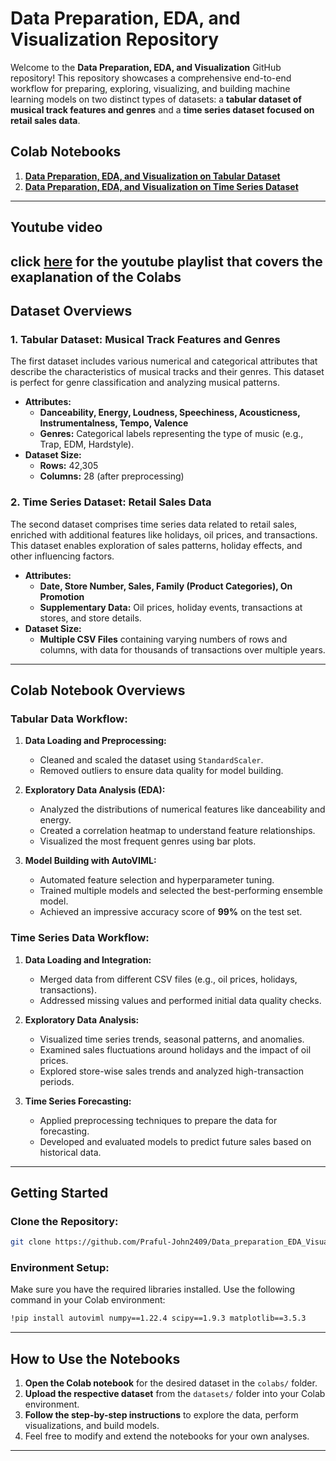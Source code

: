 # **Data Preparation, EDA, and Visualization Repository**

Welcome to the **Data Preparation, EDA, and Visualization** GitHub repository! This repository showcases a comprehensive end-to-end workflow for preparing, exploring, visualizing, and building machine learning models on two distinct types of datasets: a **tabular dataset of musical track features and genres** and a **time series dataset focused on retail sales data**.

## **Colab Notebooks**

1. **[Data Preparation, EDA, and Visualization on Tabular Dataset](https://colab.research.google.com/drive/1hfH0KqFEfvvr0B-Kf0bCKfPoYiFs10pp?usp=sharing)**
2. **[Data Preparation, EDA, and Visualization on Time Series Dataset](https://colab.research.google.com/drive/1BGfiqksR1bK7_NymYLBMHPkzeSn02EaR?usp=sharing)**

---
## Youtube video 
click [here](https://youtube.com/playlist?list=PLkZIndjUMqFWnrI-rfNxrHactjoZ0oNL9&si=G13sD6-n1vMCBvry) for the youtube playlist that covers the exaplanation of the Colabs 
---

## **Dataset Overviews**

### **1. Tabular Dataset: Musical Track Features and Genres**

The first dataset includes various numerical and categorical attributes that describe the characteristics of musical tracks and their genres. This dataset is perfect for genre classification and analyzing musical patterns.

- **Attributes:**
  - **Danceability, Energy, Loudness, Speechiness, Acousticness, Instrumentalness, Tempo, Valence**
  - **Genres:** Categorical labels representing the type of music (e.g., Trap, EDM, Hardstyle).
- **Dataset Size:**  
  - **Rows:** 42,305
  - **Columns:** 28 (after preprocessing)

### **2. Time Series Dataset: Retail Sales Data**

The second dataset comprises time series data related to retail sales, enriched with additional features like holidays, oil prices, and transactions. This dataset enables exploration of sales patterns, holiday effects, and other influencing factors.

- **Attributes:**
  - **Date, Store Number, Sales, Family (Product Categories), On Promotion**
  - **Supplementary Data:** Oil prices, holiday events, transactions at stores, and store details.
- **Dataset Size:**  
  - **Multiple CSV Files** containing varying numbers of rows and columns, with data for thousands of transactions over multiple years.

---

## **Colab Notebook Overviews**

### **Tabular Data Workflow:**

1. **Data Loading and Preprocessing:**
   - Cleaned and scaled the dataset using `StandardScaler`.
   - Removed outliers to ensure data quality for model building.
  
2. **Exploratory Data Analysis (EDA):**
   - Analyzed the distributions of numerical features like danceability and energy.
   - Created a correlation heatmap to understand feature relationships.
   - Visualized the most frequent genres using bar plots.

3. **Model Building with AutoVIML:**
   - Automated feature selection and hyperparameter tuning.
   - Trained multiple models and selected the best-performing ensemble model.
   - Achieved an impressive accuracy score of **99%** on the test set.

### **Time Series Data Workflow:**

1. **Data Loading and Integration:**
   - Merged data from different CSV files (e.g., oil prices, holidays, transactions).
   - Addressed missing values and performed initial data quality checks.

2. **Exploratory Data Analysis:**
   - Visualized time series trends, seasonal patterns, and anomalies.
   - Examined sales fluctuations around holidays and the impact of oil prices.
   - Explored store-wise sales trends and analyzed high-transaction periods.

3. **Time Series Forecasting:**
   - Applied preprocessing techniques to prepare the data for forecasting.
   - Developed and evaluated models to predict future sales based on historical data.

---

## **Getting Started**

### **Clone the Repository:**

```bash
git clone https://github.com/Praful-John2409/Data_preparation_EDA_Visualisation.git
```

### **Environment Setup:**

Make sure you have the required libraries installed. Use the following command in your Colab environment:

```bash
!pip install autoviml numpy==1.22.4 scipy==1.9.3 matplotlib==3.5.3
```

---

## **How to Use the Notebooks**

1. **Open the Colab notebook** for the desired dataset in the `colabs/` folder.
2. **Upload the respective dataset** from the `datasets/` folder into your Colab environment.
3. **Follow the step-by-step instructions** to explore the data, perform visualizations, and build models.
4. Feel free to modify and extend the notebooks for your own analyses.

---

